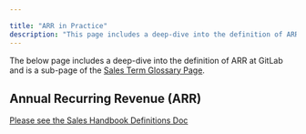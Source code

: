 ```yaml
---

title: "ARR in Practice"
description: "This page includes a deep-dive into the definition of ARR at GitLab and is a sub-page of the Sales Term Glossary Page"
---
```








The below page includes a deep-dive into the definition of ARR at GitLab and is a sub-page of the [Sales Term Glossary Page](https://about.gitlab.com/handbook/sales/sales-term-glossary/).

## Annual Recurring Revenue (ARR)

[Please see the Sales Handbook Definitions Doc](https://docs.google.com/document/d/1UaKPTQePAU1RxtGSVb-BujdKiPVoepevrRh8q5bvbBg/edit#bookmark=id.4z6lmbtfepzq)
